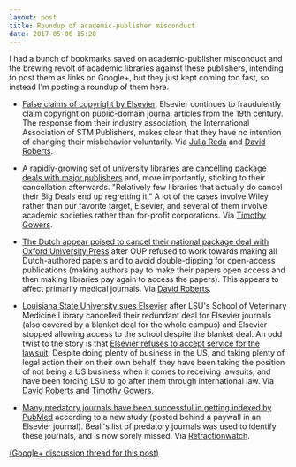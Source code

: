 ```yaml
---
layout: post
title: Roundup of academic-publisher misconduct
date: 2017-05-06 15:28
---
```

I had a bunch of bookmarks saved on academic-publisher misconduct and the brewing revolt of academic libraries against these publishers, intending to post them as links on Google+, but they just kept coming too fast, so instead I'm posting a roundup of them here.

* [False claims of copyright by Elsevier](http://onsnetwork.org/chartgerink/2017/01/13/false-claims-of-copyright-and-stm/). Elsevier continues to fraudulently claim copyright on public-domain journal articles from the 19th century. The response from their industry association, the International Association of STM Publishers, makes clear that they have no intention of changing their misbehavior voluntarily. Via [Julia Reda](https://twitter.com/Senficon/status/857126517385695232) and [David Roberts](https://plus.google.com/+DavidRoberts/posts/6k4tMUDyB1T).

* [A rapidly-growing set of university libraries are cancelling package deals with major publishers](https://scholarlykitchen.sspnet.org/2017/05/01/wolf-finally-arrives-big-deal-cancelations-north-american-libraries/) and, more importantly, sticking to their cancellation afterwards. "Relatively few libraries that actually do cancel their Big Deals end up regretting it." A lot of the cases involve Wiley rather than our favorite target, Elsevier, and several of them involve academic societies rather than for-profit corporations. Via [Timothy Gowers](https://plus.google.com/+TimothyGowers0/posts/GmLVspML39E).

* [The Dutch appear poised to cancel their national package deal with Oxford University Press](https://www.universiteitleiden.nl/en/news/2017/04/geen-akkoord-vnsu-eng-extern) after OUP refused to work towards making all Dutch-authored papers and to avoid double-dipping for open-access publications (making authors pay to make their papers open access and then making libraries pay again to access the papers). This appears to affect primarily medical journals. Via [David Roberts](https://plus.google.com/+DavidRoberts/posts/XgMXip61ZCw).

* [Louisiana State University sues Elsevier](https://www.insidehighered.com/news/2017/05/03/louisiana-state-takes-disagreement-elsevier-court) after LSU's School of Veterinary Medicine Library cancelled their redundant deal for Elsevier journals (also covered by a blanket deal for the whole campus) and Elsevier stopped allowing access to the school despite the blanket deal. An odd twist to the story is that [Elsevier refuses to accept service for the lawsuit](http://policynotes.arl.org/?p=1537): Despite doing plenty of business in the US, and taking plenty of legal action their on their own behalf, they have been taking the position of not being a US business when it comes to receiving lawsuits, and have been forcing LSU to go after them through international law. Via [David Roberts](https://plus.google.com/+DavidRoberts/posts/AaRs3N4vcQX) and [Timothy Gowers](https://plus.google.com/+TimothyGowers0/posts/5jQrwpHEyQf).

* [Many predatory journals have been successful in getting indexed by PubMed](http://www.sciencedirect.com/science/article/pii/S0306452217302634) according to a new study (posted behind a paywall in an Elsevier journal). Beall's list of predatory journals was used to identify these journals, and is now sorely missed. Via [Retractionwatch](http://retractionwatch.com/2017/04/22/weekend-reads-culture-fear-blogs-vs-academic-papers-neurosurgery-retractions-rise/).

[(Google+ discussion thread for this post)](https://plus.google.com/100003628603413742554/posts/4AgEJpiauaX)